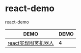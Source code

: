 # react-demo
react-demo

|DEMO|DEMO|
|-|-|
|[react实现图灵机器人](https://wscats.github.io/react-demo/demo1)|4|
